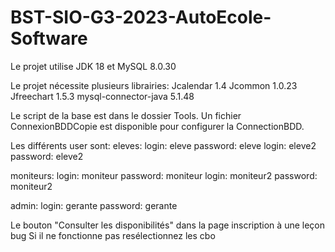 # BST-SIO-G3-2023-AutoEcole-Software

Le projet utilise JDK 18 et MySQL 8.0.30

Le projet nécessite plusieurs librairies:
Jcalendar 1.4
Jcommon 1.0.23
Jfreechart 1.5.3
mysql-connector-java 5.1.48

Le script de la base est dans le dossier Tools. Un fichier ConnexionBDDCopie est disponible pour configurer la ConnectionBDD.

Les différents user sont:
  eleves:
    login: eleve password: eleve
    login: eleve2 password: eleve2

  moniteurs:
    login: moniteur password: moniteur
    login: moniteur2 password: moniteur2
    
  admin:
    login: gerante password: gerante

Le bouton "Consulter les disponibilités" dans la page inscription à une leçon bug
Si il ne fonctionne pas resélectionnez les cbo
